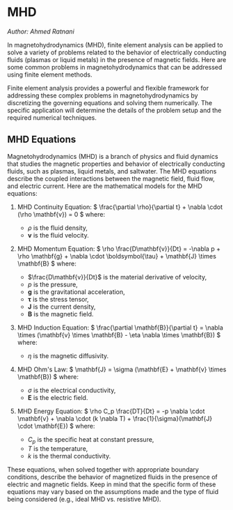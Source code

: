 # MHD
*Author: Ahmed Ratnani*

In magnetohydrodynamics (MHD), finite element analysis can be applied to solve a variety of problems related to the behavior of electrically conducting fluids (plasmas or liquid metals) in the presence of magnetic fields. Here are some common problems in magnetohydrodynamics that can be addressed using finite element methods.

Finite element analysis provides a powerful and flexible framework for addressing these complex problems in magnetohydrodynamics by discretizing the governing equations and solving them numerically. The specific application will determine the details of the problem setup and the required numerical techniques.

## MHD Equations

Magnetohydrodynamics (MHD) is a branch of physics and fluid dynamics that studies the magnetic properties and behavior of electrically conducting fluids, such as plasmas, liquid metals, and saltwater. The MHD equations describe the coupled interactions between the magnetic field, fluid flow, and electric current. Here are the mathematical models for the MHD equations:

1. MHD Continuity Equation:
   $
   \frac{\partial \rho}{\partial t} + \nabla \cdot (\rho \mathbf{v}) = 0
   $
   where:
   - $\rho$ is the fluid density,
   - $\mathbf{v}$ is the fluid velocity.

2. MHD Momentum Equation:
   $
   \rho \frac{D\mathbf{v}}{Dt} = -\nabla p + \rho \mathbf{g} + \nabla \cdot \boldsymbol{\tau} + \mathbf{J} \times \mathbf{B}
   $
   where:
   - $\frac{D\mathbf{v}}{Dt}$ is the material derivative of velocity,
   - $p$ is the pressure,
   - $\mathbf{g}$ is the gravitational acceleration,
   - $\boldsymbol{\tau}$ is the stress tensor,
   - $\mathbf{J}$ is the current density,
   - $\mathbf{B}$ is the magnetic field.

3. MHD Induction Equation:
   $
   \frac{\partial \mathbf{B}}{\partial t} = \nabla \times (\mathbf{v} \times \mathbf{B} - \eta \nabla \times \mathbf{B})
   $
   where:
   - $\eta$ is the magnetic diffusivity.

4. MHD Ohm's Law:
   $
   \mathbf{J} = \sigma (\mathbf{E} + \mathbf{v} \times \mathbf{B})
   $
   where:
   - $\sigma$ is the electrical conductivity,
   - $\mathbf{E}$ is the electric field.

5. MHD Energy Equation:
   $
   \rho C_p \frac{DT}{Dt} = -p \nabla \cdot \mathbf{v} + \nabla \cdot (k \nabla T) + \frac{1}{\sigma}(\mathbf{J} \cdot \mathbf{E})
   $
   where:
   - $C_p$ is the specific heat at constant pressure,
   - $T$ is the temperature,
   - $k$ is the thermal conductivity.

These equations, when solved together with appropriate boundary conditions, describe the behavior of magnetized fluids in the presence of electric and magnetic fields. Keep in mind that the specific form of these equations may vary based on the assumptions made and the type of fluid being considered (e.g., ideal MHD vs. resistive MHD).
